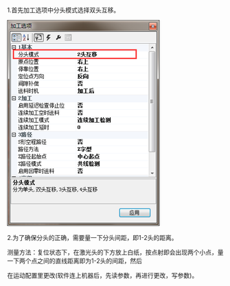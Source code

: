 1.首先加工选项中分头模式选择双头互移。

![](/assets/DoubleHeadMoveProcess1.png)

2.为了确保分头的正确，需要量一下分头间距，即1-2头的距离。

测量方法：复位状态下，在激光头的下方放上白纸，按点射即会出现两个小点，量一下两个点之间的直线距离即为1-2头的间距，然后

在运动配置里更改\(软件连上机器后，先读参数，再进行更改，写参数\)。

